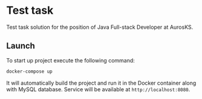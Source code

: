 # Test task
Test task solution for the position of Java Full-stack Developer at AurosKS.

## Launch

To start up project execute the following command:

```bash
docker-compose up
```

It will automatically build the project and run it in the Docker container
along with MySQL database. Service will be available at `http://localhost:8080`.